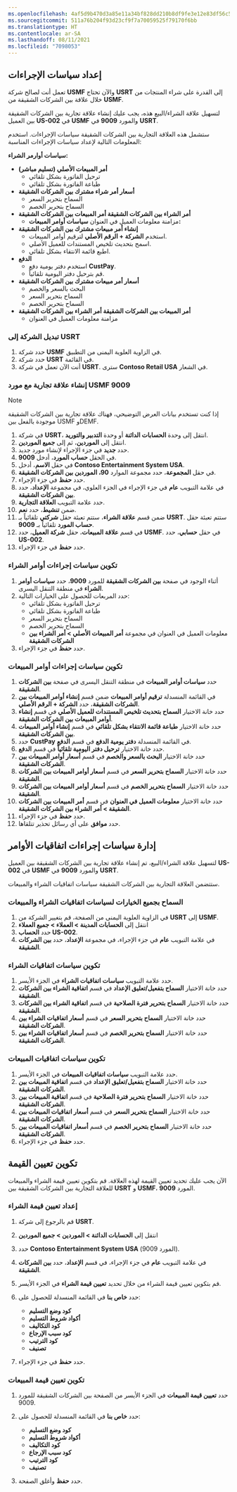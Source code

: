 ```yaml
---
ms.openlocfilehash: 4af5d9b470d3a85e11a34bf828dd210b8df9fe3e12e83df56c5c74ce984dd075
ms.sourcegitcommit: 511a76b204f93d23cf9f7a70059525f79170f6bb
ms.translationtype: HT
ms.contentlocale: ar-SA
ms.lasthandoff: 08/11/2021
ms.locfileid: "7098053"
---
```


## <a name="set-up-action-policies"></a>إعداد سياسات الإجراءات
 
تعمل أنت لصالح شركة **USMF** والآن تحتاج **USRT** إلى القدرة على شراء المنتجات من خلال علاقة بين الشركات الشقيقة من **USMF**. 

لتسهيل علاقة الشراء/البيع هذه، يجب عليك إنشاء علاقة تجارية بين الشركات الشقيقة بين العميل **US-002** في **USMF** والمورد **9009** في **USRT**.

ستشمل هذه العلاقة التجارية بين الشركات الشقيقة سياسات الإجراءات. استخدم المعلومات التالية لإعداد سياسات الإجراءات المناسبة:

**سياسات أوارمر الشراء:**

-   **أمر المبيعات الأصلي (تسليم مباشر)**
    -   ترحيل الفاتورة بشكل تلقائي
    -   طباعة الفاتورة بشكل تلقائي
-   **أسعار أمر شراء مشترك بين الشركات الشقيقة**
    -   السماح بتحرير السعر
    -   السماح بتحرير الخصم
-   **أمر الشراء بين الشركات الشقيقة أمر المبيعات بين الشركات الشقيقة**
    -   مزامنة معلومات العميل في العنوان **سياسات أوامر المبيعات:**
-   **إنشاء أمر مبيعات مشترك بين الشركات الشقيقة**
    -   استخدم **الشركة + الرقم الأصلي** لترقيم أوامر المبيعات.
    -   اسمح بتحديث تلخيص المستندات للعميل الأصلي.
    -   اطبع قائمة الانتقاء بشكل تلقائي.
-   **الدفع**
    -   استخدم دفتر يومية دفع **CustPay**.
    -   قم بترحيل دفتر اليومية تلقائياً.
-   **أسعار أمر مبيعات مشترك بين الشركات الشقيقة**
    -   البحث بالسعر والخصم
    -   السماح بتحرير السعر
    -   السماح بتحرير الخصم
-   **أمر المبيعات بين الشركات الشقيقة أمر الشراء بين الشركات الشقيقة**
    -   مزامنة معلومات العميل في العنوان

### <a name="switch-the-company-to-usrt"></a>تبديل الشركة إلى USRT

1.  حدد شركة **USMF** في الزاوية العلوية اليمنى من التطبيق. 
2.  حدد شركة **USRT** في القائمة. 
3.  أنت الآن تعمل في شركة **USRT**. سترى **Contoso ‏Retail USA** في الشعار. 


### <a name="create-a-trading-relationship-with-usmf-vendor-9009"></a>إنشاء علاقة تجارية مع مورد USMF 9009 

> [!NOTE] 
> إذا كنت تستخدم بيانات العرض التوضيحي، فهناك علاقة تجارية بين الشركات الشقيقة موجودة بالفعل بين USMF وDEMF. 

1.  في شركة **USRT**، انتقل إلى وحدة **الحسابات الدائنة** أو وحدة **التدبير والتوريد**.
2.  انتقل إلى **الموردين**، ثم إلى **جميع الموردين**.
3.  حدد **جديد** في جزء الإجراء لإنشاء مورد جديد.
4.  في الحقل **حساب المورد**، أدخل **9009**.
5.  في حقل **الاسم**، أدخل **Contoso ‏Entertainment System USA**.
6.  في حقل **المجموعة**، حدد مجموعة الموارد **90، الموردين بين الشركات الشقيقة**.
7.  حدد **حفظ** في جزء الإجراء. 
7.  في علامة التبويب **عام** في جزء الإجراء في الجزء العلوي، في مجموعة **الإعداد**، حدد **بين الشركات الشقيقة**.
8.  حدد علامة التبويب **العلاقة التجارية**.
9.  ضمن **تنشيط**، حدد **نعم**.
10. ضمن قسم **علاقة الشراء**، ستتم تعبئة حقل **شركتي** تلقائياً بـ **USRT**. ستتم تعبئة حقل **حساب المورد** تلقائياً بـ **9009**.
11. في قسم **علاقة المبيعات**، حقل **شركة العميل**، حدد **USMF**. في حقل **حسابي**، حدد **US-002**.
12. حدد **حفظ** في جزء الإجراء.


### <a name="configure-the-purchase-order-action-policies"></a>تكوين سياسات إجراءات أوامر الشراء

1. أثناء الوجود في صفحة **بين الشركات الشقيقة** للمورد **9009**، حدد **سياسات أوامر الشراء** في منطقة التنقل اليسرى.
2. حدد المربعات للحصول على الخيارات التالية:
    - ترحيل الفاتورة بشكل تلقائي
    - طباعة الفاتورة بشكل تلقائي
    - السماح بتحرير السعر
    - السماح بتحرير الخصم
    - معلومات العميل في العنوان في مجموعة **أمر المبيعات الأصلي > أمر الشراء بين الشركات الشقيقة**
1. حدد **حفظ** في جزء الإجراء. 

### <a name="configure-the-sales-order-action-policies"></a>تكوين سياسات إجراءات أوامر المبيعات

1. حدد **سياسات أوامر المبيعات** في منطقة التنقل اليسرى في صفحة **بين الشركات الشقيقة**.
2. في القائمة المنسدلة **ترقيم أوامر المبيعات** ضمن قسم **إنشاء أوامر المبيعات بين الشركات الشقيقة**، حدد **الشركة + الرقم الأصلي**. 
3. حدد خانة الاختيار **السماح بتحديث تلخيص المستندات للعميل الأصلي‬** في قسم **إنشاء أوامر المبيعات بين الشركات الشقيقة**.
4. حدد خانة الاختيار **طباعة قائمة الانتقاء بشكل تلقائي** في قسم **إنشاء أوامر المبيعات بين الشركات الشقيقة**.
5. حدد **CustPay** في القائمة المنسدلة **دفتر يومية الدفع** في قسم **الدفع**.
6. حدد خانة الاختيار **ترحيل دفتر اليومية تلقائياً** في قسم **الدفع**.
7. حدد خانة الاختيار **البحث بالسعر والخصم‬** في قسم **أسعار أوامر المبيعات بين الشركات الشقيقة**.
8. حدد خانة الاختيار **السماح بتحرير السعر‬‬** في قسم **أسعار أوامر المبيعات بين الشركات الشقيقة**.
9. حدد خانة الاختيار **السماح بتحرير الخصم‬** في قسم **أسعار أوامر المبيعات بين الشركات الشقيقة**.
10. حدد خانة الاختيار **معلومات العميل في العنوان** في قسم **أمر المبيعات بين الشركات الشقيقة > أمر الشراء بين الشركات الشقيقة**.
11. حدد **حفظ** في جزء الإجراء.
12.  حدد **موافق** على أي رسائل تحذير تتلقاها. 


## <a name="manage-order-agreement-action-policies"></a>إدارة سياسات إجراءات اتفاقيات الأوامر
 

لتسهيل علاقة الشراء/البيع، تم إنشاء علاقة تجارية بين الشركات الشقيقة بين العميل **US-002** في **USMF** والمورد **9009** في **USRT**.

ستتضمن العلاقة التجارية بين الشركات الشقيقة سياسات اتفاقيات الشراء والمبيعات.

### <a name="allow-all-options-for-the-purchase-and-sales-agreement-policies"></a>السماح بجميع الخيارات لسياسات اتفاقيات الشراء والمبيعات

1.  في الزاوية العلوية اليمنى من الصفحة، قم بتغيير الشركة من **USRT** إلى **USMF**.
2.  انتقل إلى **الحسابات المدينة > العملاء > جميع العملاء**
4.  حدد **الحساب US-002**.
5.  في علامة التبويب **عام** في جزء الإجراء، في مجموعة **الإعداد**، حدد **بين الشركات الشقيقة**.

### <a name="configure-the-purchase-agreement-policies"></a>تكوين سياسات اتفاقيات الشراء

1.  حدد علامة التبويب **سياسات اتفاقيات الشراء** في الجزء الأيسر.
2.  حدد خانة الاختيار **السماح بتفعيل/تعليق الإعداد** في قسم **اتفاقية الشراء بين الشركات الشقيقة**.
3.  حدد خانة الاختيار **السماح بتحرير فترة الصلاحية** في قسم **اتفاقية الشراء بين الشركات الشقيقة**.
4.  حدد خانة الاختيار **السماح بتحرير السعر‬‬** في قسم **أسعار اتفاقيات الشراء بين الشركات الشقيقة**.
5. حدد خانة الاختيار **السماح بتحرير الخصم** في قسم **أسعار اتفاقيات الشراء بين الشركات الشقيقة**.

### <a name="configure-the-sales-agreement-policies"></a>تكوين سياسات اتفاقيات المبيعات

1. حدد علامة التبويب **سياسات اتفاقيات المبيعات** في الجزء الأيسر.
2. حدد خانة الاختيار **السماح بتفعيل/تعليق الإعداد** في قسم **اتفاقية المبيعات بين الشركات الشقيقة**.
3. حدد خانة الاختيار **السماح بتحرير فترة الصلاحية** في قسم **اتفاقية المبيعات بين الشركات الشقيقة**.
4. حدد خانة الاختيار **السماح بتحرير السعر‬‬** في قسم **أسعار اتفاقيات المبيعات بين الشركات الشقيقة**.
5. حدد خانة الاختيار **السماح بتحرير الخصم‬‬** في قسم **أسعار اتفاقيات المبيعات بين الشركات الشقيقة**.
6. حدد **حفظ** في جزء الإجراء.

## <a name="configure-value-mapping"></a>تكوين تعيين القيمة


الآن يجب عليك تحديد تعيين القيمة لهذه العلاقة. قم بتكوين تعيين قيمة الشراء والمبيعات للعلاقة التجارية بين الشركات الشقيقة بين **USRT** و **USMF**، المورد **9009**.

### <a name="set-up-purchase-value-mapping"></a>إعداد تعيين قيمة الشراء

1.  قم بالرجوع إلى شركة **USRT**.  
1.  انتقل إلى **الحسابات الدائنة > الموردين > جميع الموردين**
3.  حدد **Contoso ‏Entertainment System USA** (المورد 9009).
4.  في علامة التبويب **عام** في جزء الإجراء، في قسم **الإعداد**، حدد **بين الشركات الشقيقة**.
5. قم بتكوين تعيين قيمة الشراء من خلال تحديد **تعيين قيمة الشراء** في الجزء الأيسر.
8. حدد **خاص بنا** في القائمة المنسدلة للحصول على:

    -   **كود وضع التسليم**
    -   **أكواد شروط التسليم**
    -   **كود التكاليف**
    -   **كود سبب الإرجاع**
    -   **كود الترتيب**
    -   **تصنيف**
9. حدد **حفظ** في جزء الإجراء.


### <a name="configure-the-sales-value-mapping"></a>تكوين تعيين قيمة المبيعات

1. حدد **تعيين قيمة المبيعات** في الجزء الأيسر من الصفحة بين الشركات الشقيقة للمورد 9009.
4. حدد **خاص بنا** في القائمة المنسدلة للحصول على:
 
    -   **كود وضع التسليم**
    -   **أكواد شروط التسليم**
    -   **كود التكاليف**
    -   **كود سبب الإرجاع**
    -   **كود الترتيب**
    -   **تصنيف**
5. حدد **حفظ** وأغلق الصفحة.
 
